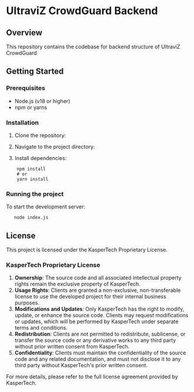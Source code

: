 # UltraviZ CrowdGuard Backend


## Overview

This repository contains the codebase for backend structure of UltraviZ CrowdGuard

## Getting Started

### Prerequisites

- Node.js (v18 or higher)
- npm or yarns

### Installation

1. Clone the repository:
   
2. Navigate to the project directory:
3. Install dependencies:

```
    npm install
    # or
    yarn install
```

### Running the project

To start the development server:

```
   node index.js
```
## License

This project is licensed under the KasperTech Proprietary License.

### KasperTech Proprietary License

1. **Ownership**: The source code and all associated intellectual property rights remain the exclusive property of KasperTech.
2. **Usage Rights**: Clients are granted a non-exclusive, non-transferable license to use the developed project for their internal business purposes.
3. **Modifications and Updates**: Only KasperTech has the right to modify, update, or enhance the source code. Clients may request modifications or updates, which will be performed by KasperTech under separate terms and conditions.
4. **Redistribution**: Clients are not permitted to redistribute, sublicense, or transfer the source code or any derivative works to any third party without prior written consent from KasperTech.
5. **Confidentiality**: Clients must maintain the confidentiality of the source code and any related documentation, and must not disclose it to any third party without KasperTech's prior written consent.

For more details, please refer to the full license agreement provided by KasperTech.
